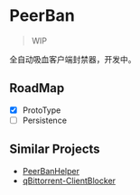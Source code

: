 # PeerBan

> WIP

全自动吸血客户端封禁器，开发中。

## RoadMap

- [x] ProtoType
- [ ] Persistence

## Similar Projects

- [PeerBanHelper](https://github.com/Ghost-chu/PeerBanHelper)
- [qBittorrent-ClientBlocker](https://github.com/Simple-Tracker/qBittorrent-ClientBlocker)